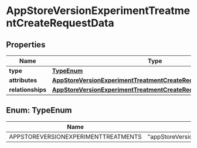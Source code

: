 

# AppStoreVersionExperimentTreatmentCreateRequestData


## Properties

| Name | Type | Description | Notes |
|------------ | ------------- | ------------- | -------------|
|**type** | [**TypeEnum**](#TypeEnum) |  |  |
|**attributes** | [**AppStoreVersionExperimentTreatmentCreateRequestDataAttributes**](AppStoreVersionExperimentTreatmentCreateRequestDataAttributes.md) |  |  |
|**relationships** | [**AppStoreVersionExperimentTreatmentCreateRequestDataRelationships**](AppStoreVersionExperimentTreatmentCreateRequestDataRelationships.md) |  |  |



## Enum: TypeEnum

| Name | Value |
|---- | -----|
| APPSTOREVERSIONEXPERIMENTTREATMENTS | &quot;appStoreVersionExperimentTreatments&quot; |



